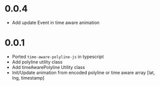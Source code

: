 # 0.0.4
- Add update Event in time aware animation

# 0.0.1
- Ported `time-aware-polyline-js` in typescript
- Add polyline utility class
- Add timeAwarePolyline Utility class
- Init/Update animation from encoded polyline or time aware array [lat, lng, timestamp]